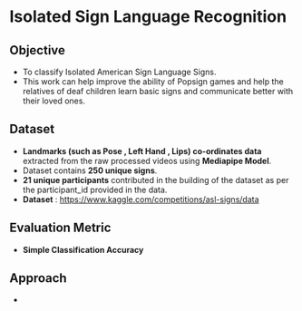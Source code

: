# Isolated Sign Language Recognition

## Objective   

- To classify Isolated American Sign Language Signs. 
- This work can help improve the ability of Popsign games and help the relatives of deaf children learn basic signs and communicate better with their loved ones. 

## Dataset 

- **Landmarks (such as Pose , Left Hand , Lips) co-ordinates data** extracted from the raw processed videos using **Mediapipe Model**. 
- Dataset contains **250 unique signs**. 
- **21 unique participants** contributed in the building of the dataset as per the participant_id provided in the data.
- **Dataset** :  https://www.kaggle.com/competitions/asl-signs/data

## Evaluation Metric 

- **Simple Classification Accuracy**

## Approach 

- 



